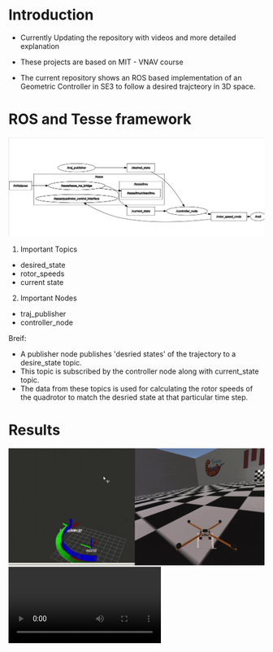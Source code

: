 # Introduction
 * Currently Updating the repository with videos and more detailed explanation
 * These projects are based on MIT - VNAV course

 * The current repository shows an ROS based implementation of an Geometric Controller in SE3 to follow a desired trajcteory in 3D space.

# ROS and Tesse framework

 ![image](./rqt_quad_control.png)

1. Important Topics
* desired_state
* rotor_speeds
* current state
2. Important Nodes
* traj_publisher
* controller_node

Breif:
* A publisher node publishes 'desried states' of the trajectory to a desire_state topic.
* This topic is subscribed by the controller node along with current_state topic.
* The data from these topics is used for calculating the rotor speeds of the quadrotor to match the desried state at that particular time step.

 # Results

 ![image](./pic1.png)
 ![video](./lab3_video.mp4)
